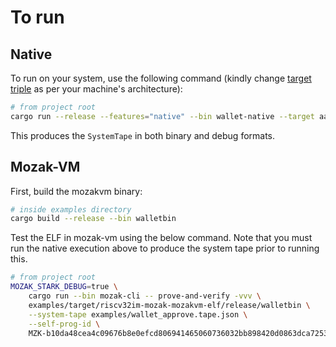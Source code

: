 # To run

## Native

To run on your system, use the following command (kindly change [target triple](https://doc.rust-lang.org/cargo/appendix/glossary.html#target) as per your machine's architecture):

```sh
# from project root
cargo run --release --features="native" --bin wallet-native --target aarch64-apple-darwin
```

This produces the `SystemTape` in both binary and debug formats.

## Mozak-VM

First, build the mozakvm binary:

```sh
# inside examples directory
cargo build --release --bin walletbin 
```

Test the ELF in mozak-vm using the below command. Note that you must run
the native execution above to produce the system tape prior to running this.

```sh
# from project root
MOZAK_STARK_DEBUG=true \
    cargo run --bin mozak-cli -- prove-and-verify -vvv \
    examples/target/riscv32im-mozak-mozakvm-elf/release/walletbin \
    --system-tape examples/wallet_approve.tape.json \
    --self-prog-id \
    MZK-b10da48cea4c09676b8e0efcd806941465060736032bb898420d0863dca72538;
```
